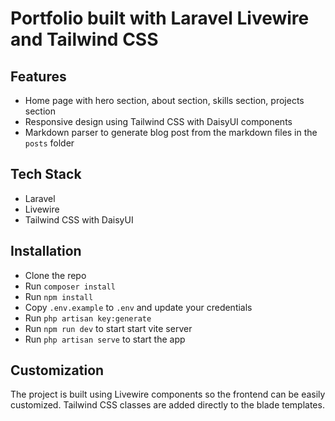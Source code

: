 # Portfolio built with Laravel Livewire and Tailwind CSS
## Features

-   Home page with hero section, about section, skills section, projects section
-   Responsive design using Tailwind CSS with DaisyUI components
-   Markdown parser to generate blog post from the markdown files in the `posts` folder

## Tech Stack

-   Laravel 
-   Livewire
-   Tailwind CSS with DaisyUI

## Installation

-   Clone the repo
-   Run `composer install`
-   Run `npm install`
-   Copy `.env.example` to `.env` and update your credentials
-   Run `php artisan key:generate`
-   Run `npm run dev` to start start vite server
-   Run `php artisan serve` to start the app

## Customization

The project is built using Livewire components so the frontend can be easily customized. Tailwind CSS classes are added directly to the blade templates.
